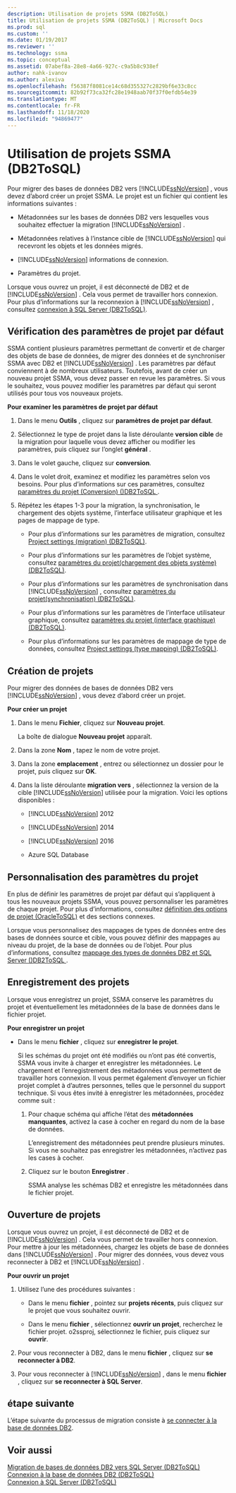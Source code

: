 ```yaml
---
description: Utilisation de projets SSMA (DB2ToSQL)
title: Utilisation de projets SSMA (DB2ToSQL) | Microsoft Docs
ms.prod: sql
ms.custom: ''
ms.date: 01/19/2017
ms.reviewer: ''
ms.technology: ssma
ms.topic: conceptual
ms.assetid: 07abef8a-28e8-4a66-927c-c9a5b8c938ef
author: nahk-ivanov
ms.author: alexiva
ms.openlocfilehash: f56387f8081ce14c68d355327c2829bf6e33c8cc
ms.sourcegitcommit: 82b92f73ca32fc28e1948aab70f37f0efdb54e39
ms.translationtype: MT
ms.contentlocale: fr-FR
ms.lasthandoff: 11/18/2020
ms.locfileid: "94869477"
---
```

# <a name="working-with-ssma-projects-db2tosql"></a>Utilisation de projets SSMA (DB2ToSQL)
Pour migrer des bases de données DB2 vers [!INCLUDE[ssNoVersion](../../includes/ssnoversion-md.md)] , vous devez d’abord créer un projet SSMA. Le projet est un fichier qui contient les informations suivantes :  
  
-   Métadonnées sur les bases de données DB2 vers lesquelles vous souhaitez effectuer la migration [!INCLUDE[ssNoVersion](../../includes/ssnoversion-md.md)] .  
  
-   Métadonnées relatives à l’instance cible de [!INCLUDE[ssNoVersion](../../includes/ssnoversion-md.md)] qui recevront les objets et les données migrés.  
  
-   [!INCLUDE[ssNoVersion](../../includes/ssnoversion-md.md)] informations de connexion.  
  
-   Paramètres du projet.  
  
Lorsque vous ouvrez un projet, il est déconnecté de DB2 et de [!INCLUDE[ssNoVersion](../../includes/ssnoversion-md.md)] . Cela vous permet de travailler hors connexion. Pour plus d’informations sur la reconnexion à [!INCLUDE[ssNoVersion](../../includes/ssnoversion-md.md)] , consultez [connexion à SQL Server &#40;DB2ToSQL&#41;](../../ssma/db2/connecting-to-sql-server-db2tosql.md).  
  
## <a name="reviewing-default-project-settings"></a>Vérification des paramètres de projet par défaut  
SSMA contient plusieurs paramètres permettant de convertir et de charger des objets de base de données, de migrer des données et de synchroniser SSMA avec DB2 et [!INCLUDE[ssNoVersion](../../includes/ssnoversion-md.md)] . Les paramètres par défaut conviennent à de nombreux utilisateurs. Toutefois, avant de créer un nouveau projet SSMA, vous devez passer en revue les paramètres. Si vous le souhaitez, vous pouvez modifier les paramètres par défaut qui seront utilisés pour tous vos nouveaux projets.  
  
**Pour examiner les paramètres de projet par défaut**  
  
1.  Dans le menu **Outils** , cliquez sur **paramètres de projet par défaut**.  
  
2.  Sélectionnez le type de projet dans la liste déroulante **version cible** de la migration pour laquelle vous devez afficher ou modifier les paramètres, puis cliquez sur l’onglet **général** .  
  
3.  Dans le volet gauche, cliquez sur **conversion**.  
  
4.  Dans le volet droit, examinez et modifiez les paramètres selon vos besoins. Pour plus d’informations sur ces paramètres, consultez [paramètres du projet &#40;Conversion&#41; &#40;&#41;DB2ToSQL ](../../ssma/db2/project-settings-conversion-db2tosql.md).  
  
5.  Répétez les étapes 1-3 pour la migration, la synchronisation, le chargement des objets système, l’interface utilisateur graphique et les pages de mappage de type.  
  
    -   Pour plus d’informations sur les paramètres de migration, consultez [Project settings &#40;migration&#41; &#40;DB2ToSQL&#41;](../../ssma/db2/project-settings-migration-db2tosql.md).  
  
    -   Pour plus d’informations sur les paramètres de l’objet système, consultez [paramètres du projet&#40;chargement des objets système&#41; &#40;DB2ToSQL&#41;](../../ssma/db2/project-settings-loading-system-objects-db2tosql.md).  
  
    -   Pour plus d’informations sur les paramètres de synchronisation dans [!INCLUDE[ssNoVersion](../../includes/ssnoversion-md.md)] , consultez [paramètres du projet&#40;synchronisation&#41; &#40;DB2ToSQL&#41;](../../ssma/db2/project-settings-synchronization-db2tosql.md).  
  
    -   Pour plus d’informations sur les paramètres de l’interface utilisateur graphique, consultez [paramètres du projet &#40;interface graphique&#41; &#40;DB2ToSQL&#41;](../../ssma/db2/project-settings-gui-db2tosql.md).  
  
    -   Pour plus d’informations sur les paramètres de mappage de type de données, consultez [Project settings &#40;type mapping&#41; &#40;DB2ToSQL&#41;](../../ssma/db2/project-settings-type-mapping-db2tosql.md).  
  
## <a name="creating-new-projects"></a>Création de projets  
Pour migrer des données de bases de données DB2 vers [!INCLUDE[ssNoVersion](../../includes/ssnoversion-md.md)] , vous devez d’abord créer un projet.  
  
**Pour créer un projet**  
  
1.  Dans le menu **Fichier**, cliquez sur **Nouveau projet**.  
  
    La boîte de dialogue **Nouveau projet** apparaît.  
  
2.  Dans la zone **Nom** , tapez le nom de votre projet.  
  
3.  Dans la zone **emplacement** , entrez ou sélectionnez un dossier pour le projet, puis cliquez sur **OK**.  
  
4.  Dans la liste déroulante **migration vers** , sélectionnez la version de la cible [!INCLUDE[ssNoVersion](../../includes/ssnoversion-md.md)] utilisée pour la migration. Voici les options disponibles :  
  
    -   [!INCLUDE[ssNoVersion](../../includes/ssnoversion-md.md)] 2012  
  
    -   [!INCLUDE[ssNoVersion](../../includes/ssnoversion-md.md)] 2014  
  
    -   [!INCLUDE[ssNoVersion](../../includes/ssnoversion-md.md)] 2016  
  
    -   Azure SQL Database  
  
## <a name="customizing-project-settings"></a>Personnalisation des paramètres du projet  
En plus de définir les paramètres de projet par défaut qui s’appliquent à tous les nouveaux projets SSMA, vous pouvez personnaliser les paramètres de chaque projet. Pour plus d’informations, consultez [définition des options de projet &#40;OracleToSQL&#41;](../../ssma/oracle/setting-project-options-oracletosql.md) et des sections connexes.  
  
Lorsque vous personnalisez des mappages de types de données entre des bases de données source et cible, vous pouvez définir des mappages au niveau du projet, de la base de données ou de l’objet. Pour plus d’informations, consultez [mappage des types de données DB2 et SQL Server &#40;&#41;DB2ToSQL ](../../ssma/db2/mapping-db2-and-sql-server-data-types-db2tosql.md).  
  
## <a name="saving-projects"></a>Enregistrement des projets  
Lorsque vous enregistrez un projet, SSMA conserve les paramètres du projet et éventuellement les métadonnées de la base de données dans le fichier projet.  
  
**Pour enregistrer un projet**  
  
-   Dans le menu **fichier** , cliquez sur **enregistrer le projet**.  
  
    Si les schémas du projet ont été modifiés ou n’ont pas été convertis, SSMA vous invite à charger et enregistrer les métadonnées. Le chargement et l’enregistrement des métadonnées vous permettent de travailler hors connexion. Il vous permet également d’envoyer un fichier projet complet à d’autres personnes, telles que le personnel du support technique. Si vous êtes invité à enregistrer les métadonnées, procédez comme suit :  
  
    1.  Pour chaque schéma qui affiche l’état des **métadonnées manquantes**, activez la case à cocher en regard du nom de la base de données.  
  
        L’enregistrement des métadonnées peut prendre plusieurs minutes. Si vous ne souhaitez pas enregistrer les métadonnées, n’activez pas les cases à cocher.  
  
    2.  Cliquez sur le bouton **Enregistrer** .  
  
        SSMA analyse les schémas DB2 et enregistre les métadonnées dans le fichier projet.  
  
## <a name="opening-projects"></a>Ouverture de projets  
Lorsque vous ouvrez un projet, il est déconnecté de DB2 et de [!INCLUDE[ssNoVersion](../../includes/ssnoversion-md.md)] . Cela vous permet de travailler hors connexion. Pour mettre à jour les métadonnées, chargez les objets de base de données dans [!INCLUDE[ssNoVersion](../../includes/ssnoversion-md.md)] . Pour migrer des données, vous devez vous reconnecter à DB2 et [!INCLUDE[ssNoVersion](../../includes/ssnoversion-md.md)] .  
  
**Pour ouvrir un projet**  
  
1.  Utilisez l’une des procédures suivantes :  
  
    -   Dans le menu **fichier** , pointez sur **projets récents**, puis cliquez sur le projet que vous souhaitez ouvrir.  
  
    -   Dans le menu **fichier** , sélectionnez **ouvrir un projet**, recherchez le fichier projet. o2ssproj, sélectionnez le fichier, puis cliquez sur **ouvrir**.  
  
2.  Pour vous reconnecter à DB2, dans le menu **fichier** , cliquez sur **se reconnecter à DB2**.  
  
3.  Pour vous reconnecter à [!INCLUDE[ssNoVersion](../../includes/ssnoversion-md.md)] , dans le menu **fichier** , cliquez sur **se reconnecter à SQL Server**.  
  
## <a name="next-step"></a>étape suivante  
L’étape suivante du processus de migration consiste à [se connecter à la base de données DB2](./connecting-to-db2-database-db2tosql.md).  
  
## <a name="see-also"></a>Voir aussi  
[Migration de bases de données DB2 vers SQL Server &#40;DB2ToSQL&#41;](../../ssma/db2/migrating-db2-databases-to-sql-server-db2tosql.md)  
[Connexion à la base de données DB2 &#40;DB2ToSQL&#41;](../../ssma/db2/connecting-to-db2-database-db2tosql.md)  
[Connexion à SQL Server &#40;DB2ToSQL&#41;](../../ssma/db2/connecting-to-sql-server-db2tosql.md)  
